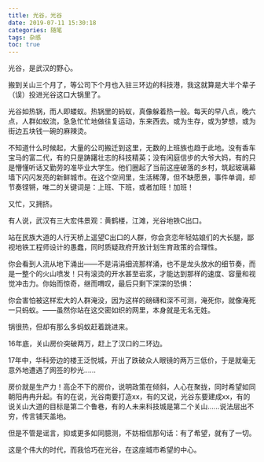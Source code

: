 ```yaml
---
title: 光谷，光谷
date: 2019-07-11 15:30:18
categories: 随笔
tags: 杂感
toc: true
---
```

光谷，是武汉的野心。

搬到关山三个月了，等公司下个月也入驻三环边的科技港，我这就算是大半个辈子（误）投进光谷这口大锅里了。

光谷如热锅，而人即蝼蚁。热锅里的蚂蚁，真像躲着热一般。每天的早八点，晚六点，人群如蚁流，急急忙忙地做往复运动，东来西去。或为生存，或为梦想，或为街边五块钱一碗的麻辣烫。

不知道什么时候起，大量的公司搬迁到这里，无数的上班族也趋于此地。没有香车宝马的富二代，有的只是踌躇壮志的科技精英；没有闲庭信步的大爷大妈，有的只是懵懂听话又勤劳的准毕业大学生。他们圈起了当前这座破落的乡村，筑起玻璃幕墙下闪闪发亮的新鲜城市。在这个空间里，生活稀薄，但不缺愿景，事件单调，却节奏铿锵，唯二的关键词是：上班、下班，或者加班！加班！

又忙，又拥挤。

有人说，武汉有三大宏伟景观：黄鹤楼，江滩，光谷地铁C出口。

站在民族大道的人行天桥上遥望C出口的人群，你会贪恋年轻姑娘们的大长腿，鄙视地铁工程师设计的愚蠢，同时质疑政府开放计划生育政策的合理性。

你会看到人流从地下涌出——不是涓涓细流那样涌，也不是龙头放水的细节奏，而是一整个的火山喷发！只有滚烫的开水甚至岩浆，才能达到那样的速度、容量和视觉冲击力。你始而惊奇，继而喟叹，最后只剩下深深的恐惧：

你会害怕被这样宏大的人群淹没，因为这样的磅礴和深不可测，淹死你，就像淹死一只蚂蚁。——虽然你站在这交密如织的网里，本身就是无名无姓。

锅很热，但却有那么多蚂蚁赶着跳进来。

16年底，关山房价突破两万，赶上了汉口的二环边。

17年中，华科旁边的楼王泛悦城，开出了跌破众人眼镜的两万三低价，于是就毫无意外地遭遇了网签的秒光……

房价就是生产力！高企不下的房价，说明政策在倾斜，人心在聚拢，同时希望如同朝阳冉冉升起。有的在说，光谷南要打造xx，有的又说，光谷东要建成xx，有的说关山大道的目标是第二个鲁巷，有的人未来科技城是第二个关山……说法层出不穷，传言铺天盖地。

但是不管是谣言，抑或更多如同臆测，不妨相信那句话：有了希望，就有了一切。

这是个伟大的时代，而我恰巧在光谷，在这座城市希望的中心。
